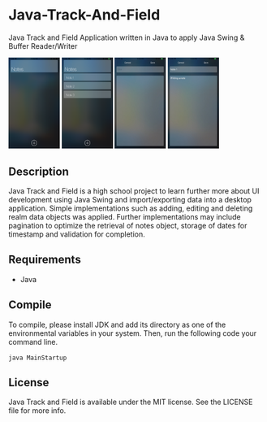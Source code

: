 # Java-Track-And-Field
Java Track and Field Application written in Java to apply Java Swing &amp; Buffer Reader/Writer

<img src="https://github.com/jnkfong/Drips/blob/master/img/a.png" width="20%"> <img src="https://github.com/jnkfong/Drips/blob/master/img/b.png" width="20%"> <img src="https://github.com/jnkfong/Drips/blob/master/img/c.jpg" width="20%"> <img src="https://github.com/jnkfong/Drips/blob/master/img/d.jpg" width="20%">

## Description
Java Track and Field is a high school project to learn further more about UI development using Java Swing and import/exporting data into a desktop application. Simple implementations such as adding, editing and deleting realm data objects was applied. Further implementations may include pagination to optimize the retrieval of notes object, storage of dates for timestamp and validation for completion. 

## Requirements
- Java

## Compile
To compile, please install JDK and add its directory as one of the environmental variables in your system. Then, run the following code your command line.
```
java MainStartup
```

## License
Java Track and Field is available under the MIT license. See the LICENSE file for more info.
